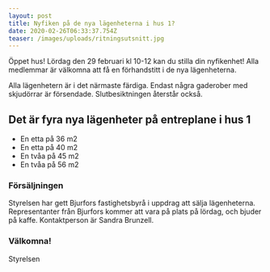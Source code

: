 ```yaml
---
layout: post
title: Nyfiken på de nya lägenheterna i hus 1?
date: 2020-02-26T06:33:37.754Z
teaser: /images/uploads/ritningsutsnitt.jpg
---
```

Öppet hus! Lördag den 29 februari kl 10-12 kan du stilla din nyfikenhet! Alla medlemmar är välkomna att få en förhandstitt i de nya lägenheterna.

Alla lägenhetern är i det närmaste färdiga. Endast några gaderober med skjudörrar är försendade. Slutbesiktningen återstår också.

## Det är fyra nya lägenheter på entreplane i hus 1

* En etta på 36 m2
* En etta på 40 m2
* En tvåa på 45 m2
* En tvåa på 56 m2

### Försäljningen

Styrelsen har gett Bjurfors fastighetsbyrå i uppdrag att sälja lägenheterna. Representanter från Bjurfors kommer att vara på plats på lördag, och bjuder på kaffe. Kontaktperson är Sandra Brunzell.

### Välkomna!

Styrelsen
